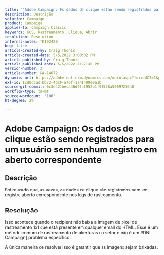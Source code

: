 ```yaml
---
title: '"Adobe Campaign: Os dados de clique estão sendo registrados para um usuário sem nenhum registro em aberto correspondente'''
description: Descrição
solution: Campaign
product: Campaign
applies-to: Campaign Classic
keywords: KCS, Rastreamento, Clique, Abrir
resolution: Resolution
internal-notes: TK192420
bug: false
article-created-by: Craig Thonis
article-created-date: 5/5/2022 3:00:02 PM
article-published-by: Craig Thonis
article-published-date: 5/5/2022 3:07:46 PM
version-number: 2
article-number: KA-14672
dynamics-url: https://adobe-ent.crm.dynamics.com/main.aspx?forceUCI=1&pagetype=entityrecord&etn=knowledgearticle&id=b4473908-84cc-ec11-a7b5-6045bd00d995
exl-id: 1cd0dcad-bb72-4dc0-a7bf-1a41409e0a1b
source-git-commit: 0c3e421beca46d9fe1952b1f98538a50697216a0
workflow-type: tm+mt
source-wordcount: '106'
ht-degree: 2%

---
```


# Adobe Campaign: Os dados de clique estão sendo registrados para um usuário sem nenhum registro em aberto correspondente

## Descrição

Foi relatado que, às vezes, os dados de clique são registrados sem um registro aberto correspondente nos logs de rastreamento.

## Resolução


Isso acontece quando o recipient não baixa a imagem de pixel de rastreamento 1x1 que está presente em qualquer email do HTML. Esse é um método comum de rastreamento de aberturas no setor e não é um [!DNL Campaign] problema específico.

A única maneira de resolver isso é garantir que as imagens sejam baixadas.
